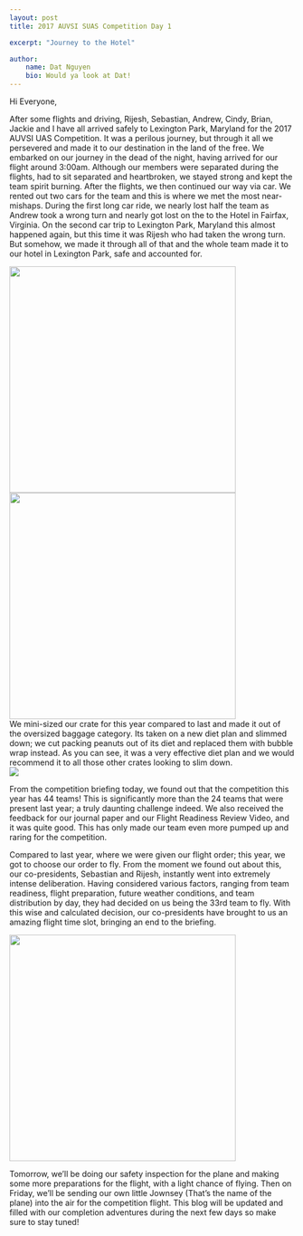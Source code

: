 ```yaml
---
layout: post
title: 2017 AUVSI SUAS Competition Day 1

excerpt: "Journey to the Hotel"

author:
    name: Dat Nguyen
    bio: Would ya look at Dat!
---
```


Hi Everyone,

After some flights and driving, Rijesh, Sebastian, Andrew, Cindy, Brian, Jackie and I have all arrived safely to Lexington Park, Maryland for the 2017 AUVSI UAS Competition. It was a perilous journey, but through it all we persevered and made it to our destination in the land of the free. We embarked on our journey in the dead of the night, having arrived for our flight around 3:00am. Although our members were separated during the flights, had to sit separated and heartbroken, we stayed strong and kept the team spirit burning. After the flights, we then continued our way via car. We rented out two cars for the team and this is where we met the most near-mishaps. During the first long car ride, we nearly lost half the team as Andrew took a wrong turn and nearly got lost on the to the Hotel in Fairfax, Virginia. On the second car trip to Lexington Park, Maryland this almost happened again, but this time it was Rijesh who had taken the wrong turn. But somehow, we made it through all of that and the whole team made it to our hotel in Lexington Park, safe and accounted for.

<div class="full zoomable" ><img src="{{ site.baseurl }}/img/auvsi2017/dat_sleep.gif" width="400" ></div>
<div class="full zoomable" ><img src="{{ site.baseurl }}/img/auvsi2017/sebastian_yawn.gif" width="400" ></div>
We mini-sized our crate for this year compared to last and made it out of the oversized baggage category. Its taken on a new diet plan and slimmed down; we cut packing peanuts out of its diet and replaced them with bubble wrap instead. As you can see, it was a very effective diet plan and we would recommend it to all those other crates looking to slim down. 

<div class="full zoomable"><img src="{{ site.baseurl }}/img/auvsi2017/new_crate.JPG"></div>

From the competition briefing today, we found out that the competition this year has 44 teams! This is significantly more than the 24 teams that were present last year; a truly daunting challenge indeed. We also received the feedback for our journal paper and our Flight Readiness Review Video, and it was quite good. This has only made our team even more pumped up and raring for the competition. 

Compared to last year, where we were given our flight order; this year, we got to choose our order to fly. From the moment we found out about this, our co-presidents, Sebastian and Rijesh, instantly went into extremely intense deliberation. Having considered various factors, ranging from team readiness, flight preparation, future weather conditions, and team distribution by day, they had decided on us being the 33rd team to fly. With this wise and calculated decision, our co-presidents have brought to us an amazing flight time slot, bringing an end to the briefing. 

<div class="full zoomable"><img src="{{ site.baseurl }}/img/auvsi2017/sebastian_place.gif"  width="400"></div>

Tomorrow, we’ll be doing our safety inspection for the plane and making some more preparations for the flight, with a light chance of flying. Then on Friday, we’ll be sending our own little Jownsey (That’s the name of the plane) into the air for the competition flight. This blog will be updated and filled with our completion adventures during the next few days so make sure to stay tuned!

